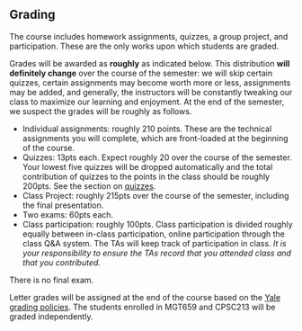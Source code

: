 ## Grading

The course includes homework assignments,
quizzes, a group project, and participation. These are the only works
upon which students are graded.

Grades will be awarded as **roughly** as indicated below. This distribution
**will definitely change** over the course of the semester: we will skip
certain quizzes, certain assignments may become worth more or less,
assignments may be added, and
generally, the instructors will be constantly tweaking our class to maximize
our learning and enjoyment. At the
end of the semester, we suspect the grades will be roughly as follows.

- Individual assignments: roughly 210 points. These are the technical assignments you will complete, which are front-loaded at the beginning of the course.
- Quizzes: 13pts each. Expect roughly 20 over the course of the semester.
  Your lowest five quizzes will be dropped automatically and the total contribution
  of quizzes to the points in the class should be roughly 200pts.
  See the section on [quizzes](quizzes.md).
- Class Project: roughly 215pts over the course of the semester, including the final presentation.
- Two exams: 60pts each.
- Class participation: roughly 100pts. Class participation is divided roughly
  equally between in-class participation, online participation through
  the class Q&A system. The TAs will keep track of participation in class.
  _It is your responsibility to ensure the TAs record that you attended class
  and that you contributed._

There is no final exam.

Letter grades will be assigned at the end of the course based
on the [Yale grading policies](https://www.dropbox.com/s/ux93jd8ea2485uw/Grading%20Scales%20at%20Yale.doc?dl=0).
The students enrolled in MGT659 and CPSC213 will be graded independently.

